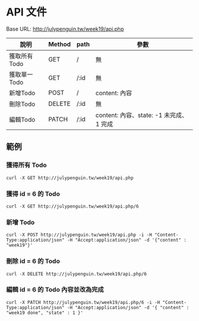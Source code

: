 # API 文件

Base URL: http://julypenguin.tw/week19/api.php

| 說明        | Method | path  |   參數                                   |
|-------------|--------|-------|-----------------------------------------|
| 獲取所有Todo | GET    |   /   | 無                                      |
| 獲取單一Todo | GET    | /:id  | 無                                      |
| 新增Todo     | POST   |   /   | content: 內容                           |
| 刪除Todo     | DELETE | /:id  | 無                                      |
| 編輯Todo     | PATCH  | /:id  | content: 內容、state: -1 未完成、 1 完成 |

## 範例

### 獲得所有 Todo

`curl -X GET http://julypenguin.tw/week19/api.php`

### 獲得 id = 6 的 Todo

`curl -X GET http://julypenguin.tw/week19/api.php/6`

### 新增 Todo

`curl -X POST http://julypenguin.tw/week19/api.php -i -H "Content-Type:application/json" -H "Accept:application/json" -d '{"content" : "week19"}'`

### 刪除 id = 6 的 Todo

`curl -X DELETE http://julypenguin.tw/week19/api.php/6`

### 編輯 id = 6 的 Todo 內容並改為完成

`curl -X PATCH http://julypenguin.tw/week19/api.php/6 -i -H "Content-Type:application/json" -H "Accept:application/json" -d '{ "content" : "week19 done", "state" : 1 }'`

